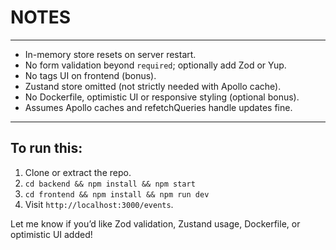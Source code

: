 # NOTES


---


- In-memory store resets on server restart.
- No form validation beyond `required`; optionally add Zod or Yup.
- No tags UI on frontend (bonus).
- Zustand store omitted (not strictly needed with Apollo cache).
- No Dockerfile, optimistic UI or responsive styling (optional bonus).
- Assumes Apollo caches and refetchQueries handle updates fine.

---

## To run this:

1. Clone or extract the repo.
2. `cd backend && npm install && npm start`
3. `cd frontend && npm install && npm run dev`
4. Visit `http://localhost:3000/events`.

Let me know if you’d like Zod validation, Zustand usage, Dockerfile, or optimistic UI added!
